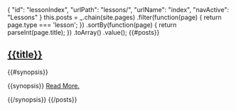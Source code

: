 <data>
{
    "id": "lessonIndex",
    "urlPath": "lessons/",
    "urlName": "index",
    "navActive": "Lessons"
}
</data>
<js>
this.posts = _.chain(site.pages)
                .filter(function(page) {
                    return page.type === 'lesson';
                })
                .sortBy(function(page) {
                    return parseInt(page.title);
                })
                .toArray()
                .value();
</js>
{{#posts}}
    <hgroup>
        <a href="/{{urlFull}}">
            <h2>{{title}}</h2>
        </a>
    </hgroup>
    {{#synopsis}}
        <p>{{synopsis}} <a href="/{{urlFull}}">Read More.</a></p>
    {{/synopsis}}
{{/posts}}
